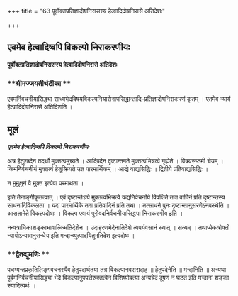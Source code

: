 +++
title = "63 पूर्वोक्तप्रतिज्ञादोषनिरासस्य हेत्वादिदोषनिरासे अतिदेशः"

+++


## एवमेव हेत्वादिष्वपि विकल्पो निराकरणीयः

**पूर्वोक्तप्रतिज्ञादोषनिरासस्य हेत्वादिदोषनिरासे अतिदेशः**

### **श्रीमज्जयतीर्थटीका **

एवमर्निवचनीयासिद्ध्या साध्यभेदविषयविकल्पनियासेनापसिद्धान्तादि-प्रतिज्ञादोषनिराकरणं कृतम् । एतमेव न्यायं हेत्वादिदोषनिरासे अतिदिशति ।

## **मूलं**

***एवमेव हेत्वादिष्वपि विकल्पो निराकरणीयः***

अत्र हेतुशब्देन तदर्थो मुक्तत्वमुच्यते । आदिपदेन दृष्टान्तगते मुक्तत्वभिन्नत्वे गृह्येते । विषयसप्तमी चेयम् । किमनिर्वचनीयं मुक्तत्वं हेतूक्रियते उत पारमार्थिकम् । आद्ये वाद्यसिद्धिः । द्वितीये प्रतिवाद्यसिद्धिः ।

न मुमुक्षुर्न वै मुक्त इत्येषा परमार्थता ।

इति तेनाङ्गीकृतत्वात् । एवं दृष्टान्तेऽपि मुक्तत्वभिन्नत्वे यद्यनिर्वचनीये विवक्षिते तदा वादिनं प्रति दृष्टान्तस्य साधनादिविकलता । यदा पारमार्थिके तदा प्रतिवादिनं प्रति तथा । तत्साधने पुनः दृष्टान्तानुसरणेऽनवस्थेति । आसतामेते विकल्पदोषाः । विकल्प एवायं पुरोवदनिर्वचनीयासिद्ध्या निराकरणीय इति ।

नन्वत्राधिकाशङ्काभावात्किमतिदेशेन । उदाहरणभेदेनातिदेशे त्वपर्यवसानं स्यात् । सत्यम् । तथाप्येकत्रोक्तो न्यायोऽन्यत्रानुसन्धेय इति मन्दान्व्युत्पादयितुमतिदेश इत्यदोषः ।

### **द्वैतद्युमणिः **

पचम्यन्तप्रकृतिलिङ्गवचनस्यैव हेतुपदार्थतया तत्र विकल्पानवसरादाह ॥ हेतुपदेनेति ॥ मन्दानिति ॥ अन्यथा पूर्वमनिर्वचनीयासिद्ध्या भेदे विकल्पानुपपत्तेरुक्तत्वेन विशिष्योक्त्या अन्यत्रेदं दूषणं न घटत इति मन्दानां शङ्का स्यादित्यर्थः ।

